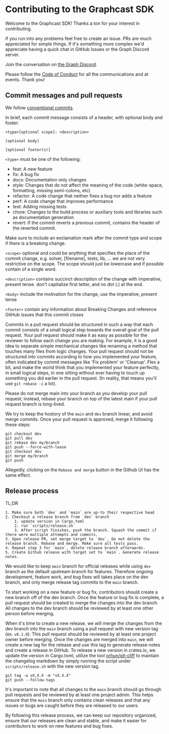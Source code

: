 
# Contributing to the Graphcast SDK

Welcome to the Graphcast SDK! Thanks a ton for your interest in contributing.

If you run into any problems feel free to create an issue. PRs are much appreciated for simple things. If it's something more complex we'd appreciate having a quick chat in GitHub Issues or the Graph Discord server.

Join the conversation on [the Graph Discord](https://thegraph.com/discord).

Please follow the [Code of Conduct](https://github.com/graphops/graphcast-sdk/blob/main/CODE_OF_CONDUCT.md) for all the communications and at events. Thank you!

## Commit messages and pull requests

We follow [conventional commits](https://www.conventionalcommits.org/en/v1.0.0/). 

In brief, each commit message consists of a header, with optional body and footer:

```
<type>[optional scope]: <description>

[optional body]

[optional footer(s)]
```

`<type>` must be one of the following:
- feat: A new feature
- fix: A bug fix
- docs: Documentation only changes
- style: Changes that do not affect the meaning of the code (white-space, formatting, missing semi-colons, etc)
- refactor: A code change that neither fixes a bug nor adds a feature
- perf: A code change that improves performance
- test: Adding missing tests
- chore: Changes to the build process or auxiliary tools and libraries such as documentation generation
- revert: If the commit reverts a previous commit, contains the header of the reverted commit. 

Make sure to include an exclamation mark after the commit type and scope if there is a breaking change.

`<scope>` optional and could be anything that specifies the place of the commit change, e.g. solver, [filename], tests, lib, ... we are not very restrictive on the scope. The scope should just be lowercase and if possible contain of a single word.

`<description>` contains succinct description of the change with imperative, present tense. don't capitalize first letter, and no dot (.) at the end.

`<body>` include the motivation for the change, use the imperative, present tense

`<footer>` contain any information about Breaking Changes and reference GitHub issues that this commit closes

Commits in a pull request should be structured in such a way that each
commit consists of a small logical step towards the overall goal of the
pull request. Your pull request should make it as easy as possible for the
reviewer to follow each change you are making. For example, it is a good
idea to separate simple mechanical changes like renaming a method that
touches many files from logic changes. Your pull request should not be
structured into commits according to how you implemented your feature,
often indicated by commit messages like 'Fix problem' or 'Cleanup'. Flex a
bit, and make the world think that you implemented your feature perfectly,
in small logical steps, in one sitting without ever having to touch up
something you did earlier in the pull request. (In reality, that means
you'll use `git rebase -i` a lot).

Please do not merge main into your branch as you develop your pull
request; instead, rebase your branch on top of the latest main if your
pull request branch is long-lived.

We try to keep the hostory of the `main` and `dev` branch linear, and avoid merge
commits. Once your pull request is approved, merge it following these
steps:
```
git checkout dev
git pull dev
git rebase dev my/branch
git push --force-with-lease
git checkout dev
git merge my/branch
git push
```

Allegedly, clicking on the `Rebase and merge` button in the Github UI has
the same effect.

## Release process

TL;DR

```
1. Make sure both `dev` and `main` are up-to their respective head 
2. Checkout a release branch from `dev` branch 
	1. update version in Cargo.toml
	2. run `scripts/release.sh`
	3. After script finishes, push the branch. Squash the commit if there were multiple attempts and commits.
3. Open release PR, set merge target to `dev`. Do not delete the release branch. Rebase and merge. Make sure all tests pass.
4. Repeat step 3 for `main`, delete release branch afterwards.
5. Create Github release with target set to `main`. Generate release notes.
```

We would like to keep `main` branch for official releases while using `dev` branch as the default upstream branch for features. Therefore ongoing development, feature work, and bug fixes will takes place on the dev branch, and only merge release tag commits to the `main` branch.

To start working on a new feature or bug fix, contributors should create a new branch off of the dev branch. Once the feature or bug fix is complete, a pull request should be created to merge the changes into the dev branch. All changes to the dev branch should be reviewed by at least one other person before merging.

When it's time to create a new release, we will merge the changes from the dev branch into the `main` branch using a pull request with new version tag (ex. `v0.1.0`). This pull request should be reviewed by at least one project owner before merging. Once the changes are merged into `main`, we will create a new tag for the release and use this tag to generate release notes and create a release in GitHub. To release a new version in crates.io, we update the version in Cargo.toml, utilize the tool [orhun/git-cliff](https://github.com/orhun/git-cliff) to maintain the changelog markdown by simply running the script under `scripts/release.sh` with the new version tag.

```
git tag -a vX.X.X -m "vX.X.X"
git push --follow-tags
```

It's important to note that all changes to the `main` branch should go through pull requests and be reviewed by at least one project admin. This helps ensure that the `main` branch only contains clean releases and that any issues or bugs are caught before they are released to our users. 

By following this release process, we can keep our repository organized, ensure that our releases are clean and stable, and make it easier for contributors to work on new features and bug fixes.
